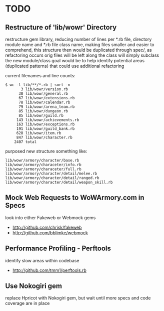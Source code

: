 TODO
====

## Restructure of 'lib/wowr' Directory

restructure gem library, reducing number of lines per *.rb file, directory module name and *.rb file class name, making files smaller and easier to comprehend,
this structure then would be duplicated through spec/, as refactoring occurs orig files will be left along the class will simply subclass the new module/class
goal would be to help identify potential areas (duplicated patterns) that could use additional refactoring

current filenames and line counts:

    $ wc -l lib/**/*.rb | sort -n
           3 lib/wowr/version.rb
          38 lib/wowr/general.rb
          67 lib/wowr/extensions.rb
          78 lib/wowr/calendar.rb
          79 lib/wowr/arena_team.rb
          85 lib/wowr/dungeon.rb
          85 lib/wowr/guild.rb
         143 lib/wowr/achievements.rb
         163 lib/wowr/exceptions.rb
         191 lib/wowr/guild_bank.rb
         628 lib/wowr/item.rb
         847 lib/wowr/character.rb
        2407 total

purposed new structure something like:

    lib/wowr/armory/character/base.rb
    lib/wowr/armory/characeter/info.rb
    lib/wowr/armory/characeter/full.rb
    lib/wowr/armory/character/detail/melee.rb
    lib/wowr/armory/character/detail/ranged.rb
    lib/wowr/armory/character/detail/weapon_skill.rb

## Mock Web Requests to WoWArmory.com in Specs

look into either Fakeweb or Webmock gems

* http://github.com/chrisk/fakeweb
* http://github.com/bblimke/webmock

## Performance Profiling - Perftools

identify slow areas within codebase

* http://github.com/tmm1/perftools.rb

## Use Nokogiri gem

  replace Hpricot with Nokogiri gem, but wait until more specs and code coverage are in place
